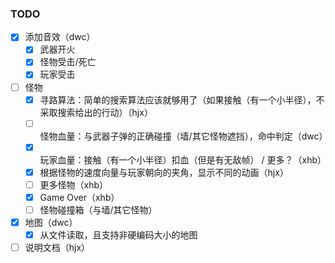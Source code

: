 ### TODO

- [x] 添加音效（dwc）
  - [x] 武器开火
  - [x] 怪物受击/死亡
  - [x] 玩家受击
- [ ] 怪物
  - [x] 寻路算法：简单的搜索算法应该就够用了（如果接触（有一个小半径），不采取搜索给出的行动）（hjx）
  - [ ] 怪物血量：与武器子弹的正确碰撞（墙/其它怪物遮挡），命中判定（dwc）
  - [x] 玩家血量：接触（有一个小半径）扣血（但是有无敌帧） / 更多？（xhb）
  - [x] 根据怪物的速度向量与玩家朝向的夹角，显示不同的动画（hjx）
  - [ ] 更多怪物（xhb）
  - [x] Game Over（xhb）
  - [ ] 怪物碰撞箱（与墙/其它怪物）
- [x] 地图（dwc）
  - [x] 从文件读取，且支持非硬编码大小的地图
- [ ] 说明文档（hjx）